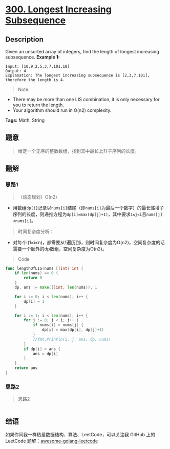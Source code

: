 # [300. Longest Increasing Subsequence][title]

## Description

Given an unsorted array of integers, find the length of longest increasing subsequence.
**Example 1:**

```
Input: [10,9,2,5,3,7,101,18]
Output: 4
Explanation: The longest increasing subsequence is [2,3,7,101], therefore the length is 4.
```

> Note:

- There may be more than one LIS combination, it is only necessary for you to return the length.
- Your algorithm should run in O(n2) complexity.

**Tags:** Math, String

## 题意
>给定一个无序的整数数组，找到其中最长上升子序列的长度。

## 题解

### 思路1
> （动态规划）O(n2)

- 用数组`dp[i]`记录以`nums[i]`结尾（即`nums[i]`为最后一个数字）的最长递增子序列的长度，则递推方程为`dp[i]=max(dp[j]+1)`，其中要求`1≤j<i`且`nums[j]<nums[i]`。

> 时间复杂度分析：

- 对每个i(1≤i≤n)，都需要从1遍历到i，则时间复杂度为O(n2)，空间复杂度的话需要一个额外的dp数组，空间复杂度为O(n2)。

> Code
```go
func lengthOfLIS(nums []int) int {
	if len(nums) == 0 {
		return 0
	}
	dp, ans := make([]int, len(nums)), 1

	for i := 0; i < len(nums); i++ {
		dp[i] = 1
	}

	for i := 1; i < len(nums); i++ {
		for j := 0; j < i; j++ {
			if nums[i] > nums[j] {
				dp[i] = max(dp[i], dp[j]+1)
			}
			//fmt.Println(i, j, ans, dp, nums)
		}
		if dp[i] > ans {
			ans = dp[i]
		}
	}
	return ans
}
```

### 思路2
> 思路2
```go

```

## 结语

如果你同我一样热爱数据结构、算法、LeetCode，可以关注我 GitHub 上的 LeetCode 题解：[awesome-golang-leetcode][me]

[title]: https://leetcode.com/problems/two-sum/description/
[me]: https://github.com/kylesliu/awesome-golang-leetcode
